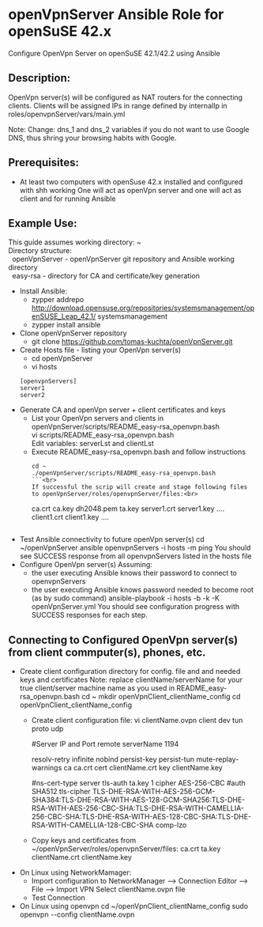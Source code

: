 # openVpnServer Ansible Role for openSuSE 42.x
Configure OpenVpn Server on openSuSE 42.1/42.2 using Ansible

## Description:
OpenVpn server(s) will be configured as NAT routers for the connecting clients.
Clients will be assigned IPs in range defined by internalIp in roles/openvpnServer/vars/main.yml

Note: Change: dns_1 and dns_2 variables if you do not want to use Google DNS, thus shring your browsing habits with Google.

## Prerequisites:
* At least two computers with openSuse 42.x installed and configured with shh working
  One will act as openVpn server and one will act as client and for running Ansible

## Example Use:
This guide assumes working directory: ~<br>
Directory structure:<br>
&nbsp;&nbsp;openVpnServer - openVpnServer git repository and Ansible working directory<br>
&nbsp;&nbsp;easy-rsa      - directory for CA and certificate/key generation

* Install Ansible:
  * zypper addrepo http://download.opensuse.org/repositories/systemsmanagement/openSUSE_Leap_42.1/ systemsmanagement
  * zypper install ansible
* Clone openVpnServer repository
  * git clone https://github.com/tomas-kuchta/openVpnServer.git
* Create Hosts file - listing your OpenVpn server(s)
  * cd openVpnServer
  * vi hosts
  ```
  [openvpnServers]
  server1
  server2
  ```
* Generate CA and openVpn server + client certificates and keys
  * List your OpenVpn servers and clients in openVpnServer/scripts/README_easy-rsa_openvpn.bash<br>
    vi scripts/README_easy-rsa_openvpn.bash<br>
    Edit variables: serverLst and clientLst<br>
  * Execute README_easy-rsa_openvpn.bash and follow instructions<br>
    ```
    cd ~
    ./openVpnServer/scripts/README_easy-rsa_openvpn.bash
    ```<br>
    If successful the scrip will create and stage following files to openVpnServer/roles/openvpnServer/files:<br>
    ```
    ca.crt
    ca.key
    dh2048.pem
    ta.key
    server1.crt
    server1.key
    ....
    client1.crt
    client1.key
    ....
    ```
* Test Ansible connectivity to future openVpn server(s)
  cd ~/openVpnServer
  ansible openvpnServers -i hosts -m ping
  You should see SUCCESS response from all openvpnServers listed in the hosts file
* Configure OpenVpn server(s)
  Assuming:
  * the user executing Ansible knows their password to connect to openvpnServers
  * the user executing Ansible knows password needed to become root (as by sudo command)
  ansible-playbook -i hosts -b -k -K openVpnServer.yml
  You should see configuration progress with SUCCESS responses for each step.

## Connecting to Configured OpenVpn server(s) from client commputer(s), phones, etc.
* Create client configuration directory for config. file and and needed keys and certificates
  Note: replace clientName/serverName for your true client/server machine name as you used in README_easy-rsa_openvpn.bash
  cd ~
  mkdir openVpnClient_clientName_config
  cd openVpnClient_clientName_config
  * Create client configuration file:
    vi clientName.ovpn
    client
    dev tun
    proto udp
    
    #Server IP and Port
    remote serverName 1194
    
    resolv-retry infinite
    nobind
    persist-key
    persist-tun
    mute-replay-warnings
    ca ca.crt
    cert clientName.crt
    key clientName.key
    
    #ns-cert-type server
    tls-auth ta.key 1
    cipher AES-256-CBC
    #auth SHA512
    tls-cipher TLS-DHE-RSA-WITH-AES-256-GCM-SHA384:TLS-DHE-RSA-WITH-AES-128-GCM-SHA256:TLS-DHE-RSA-WITH-AES-256-CBC-SHA:TLS-DHE-RSA-WITH-CAMELLIA-256-CBC-SHA:TLS-DHE-RSA-WITH-AES-128-CBC-SHA:TLS-DHE-RSA-WITH-CAMELLIA-128-CBC-SHA
    comp-lzo
  * Copy keys and certificates from ~/openVpnServer/roles/openvpnServer/files:
    ca.crt
    ta.key
    clientName.crt
    clientName.key
* On Linux using NetworkMamager:
  * Import configuration to NetworkManager --> Connection Editor --> File --> Import VPN
    Select clientName.ovpn file
  * Test Connection
* On Linux using openvpn
  cd ~/openVpnClient_clientName_config
  sudo openvpn --config clientName.ovpn





